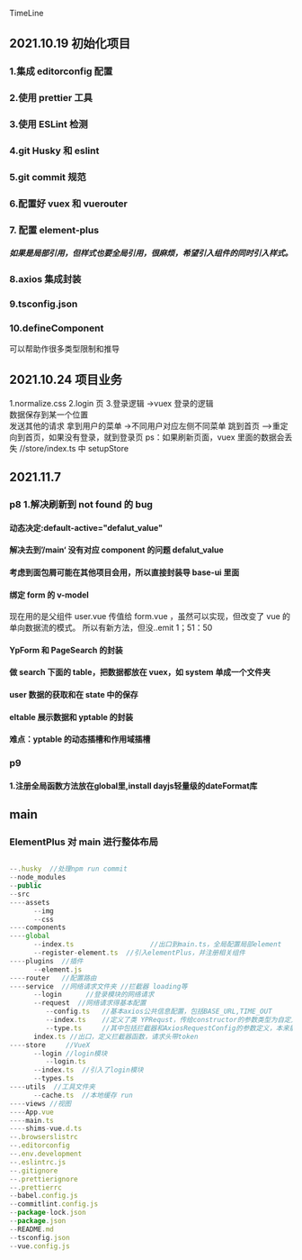 TimeLine

## 2021.10.19 初始化项目

### 1.集成 editorconfig 配置

### 2.使用 prettier 工具

### 3.使用 ESLint 检测

### 4.git Husky 和 eslint

### 5.git commit 规范

### 6.配置好 vuex 和 vuerouter

### 7. 配置 element-plus

##### 如果是局部引用，但样式也要全局引用，很麻烦，希望引入组件的同时引入样式。

### 8.axios 集成封装

### 9.tsconfig.json

### 10.defineComponent

可以帮助作很多类型限制和推导

## 2021.10.24 项目业务

1.normalize.css
2.login 页 3.登录逻辑 ->vuex
登录的逻辑  
 数据保存到某一个位置  
 发送其他的请求
拿到用户的菜单 ->不同用户对应左侧不同菜单
跳到首页 —>重定向到首页，如果没有登录，就到登录页
ps：如果刷新页面，vuex 里面的数据会丢失 //store/index.ts 中 setupStore

## 2021.11.7

### p8 1.解决刷新到 not found 的 bug

#### 动态决定:default-active="defalut_value"

#### 解决去到’/main‘ 没有对应 component 的问题 defalut_value

#### 考虑到面包屑可能在其他项目会用，所以直接封装导 base-ui 里面

#### 绑定 form 的 v-model

现在用的是父组件 user.vue 传值给 form.vue ，虽然可以实现，但改变了 vue 的单向数据流的模式。
所以有新方法，但没..emit 1；51：50

#### YpForm 和 PageSearch 的封装

#### 做 search 下面的 table，把数据都放在 vuex，如 system 单成一个文件夹

#### user 数据的获取和在 state 中的保存

#### eltable 展示数据和 yptable 的封装

#### 难点：yptable 的动态插槽和作用域插槽
### p9 
#### 1.注册全局函数方法放在global里,install dayjs轻量级的dateFormat库

## main

### ElementPlus 对 main 进行整体布局

```javascript

--.husky  //处理npm run commit
--node_modules
--public
--src
----assets
      --img
      --css
----components
----global
      --index.ts                   //出口到main.ts，全局配置局部element
      --register-element.ts  //引入elementPlus，并注册相关组件
----plugins  //插件
      --element.js
----router   //配置路由
----service  //网络请求文件夹 //拦截器 loading等
      --login      //登录模块的网络请求
      --request  //网络请求得基本配置
         --config.ts   //基本axios公共信息配置，包括BASE_URL,TIME_OUT
         --index.ts    //定义了类 YPRequst，传给constructor的参数类型为自定义的YPRequestConfig（拓展了AxiosRequestConfig，包含拦截器）
         --type.ts     //其中包括拦截器和AxiosRequestConfig的参数定义，本来能传给axios的参数只有规定的，现做了拓展
      index.ts //出口，定义拦截器函数，请求头带token
----store     //VueX
      --login //login模块
         --login.ts
      --index.ts  //引入了login模块
      --types.ts
----utils  //工具文件夹
      --cache.ts  //本地缓存 run
----views //视图
----App.vue
----main.ts
----shims-vue.d.ts
--.browserslistrc
--.editorconfig
--.env.development
--.eslintrc.js
--.gitignore
--.prettierignore
--.prettierrc
--babel.config.js
--commitlint.config.js
--package-lock.json
--package.json
--README.md
--tsconfig.json
--vue.config.js
```
